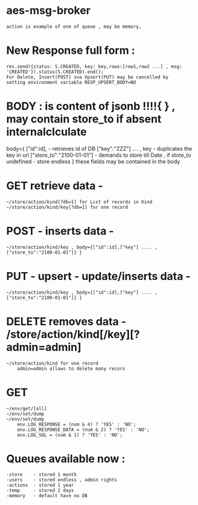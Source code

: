 # aes-msg-broker
    action is example of one of queue , may be memory,
# New Response full form :
    res.send({status: S.CREATED, key: key,rows:[row1,row2 ...] , msg: 'CREATED'}).status(S.CREATED).end();
    For Delete, Insert(POST) sna Upsert(PUT) may be cancelled by 
    setting environment variable RESP_UPSERT_BODY=NO
# BODY : is content of jsonb !!!!{ } , may contain store_to if absent internalclculate
body={
    ["id":id], - retrieves id of DB
    ["key":"ZZZ"] .... , key - duplicates the key in url 
    ["store_to":"2100-01-01"] - demands to store till Date , if stote_to undefined - store endless
    } these fields
 may be contained in the body
# GET retrieve data - 
    ~/store/action/kind[?db=1] for List of records in Kind
    ~/store/action/kind/key[?db=1] for one record
 # POST - inserts data - 
    ~/store/action/kind/key , body={["id":id],["key"] .... , ["store_to":"2100-01-01"]} }
# PUT - upsert - update/inserts data - 
    ~/store/action/kind/key , body={["id":id],["key"] .... , ["store_to":"2100-01-01"]} }

# DELETE removes data - /store/action/kind[/key][?admin=admin] 
    ~/store/action/kind for one record
        admin=admin allows to delete many recors
# GET
    ~/env/get/[all]
    ~/env/set/dump
    ~/env/set/dump
        env.LOG_RESPONSE = (num & 4) ? 'YES' : 'NO';   
        env.LOG_RESPONSE_DATA = (num & 2) ? 'YES' : 'NO';   
        env.LOG_SQL = (num & 1) ? 'YES' : 'NO';
# Queues available now : 

	-store    - stored 1 month
	-users    - stored endless , admin rights
	-actions  - stored 1 year
	-temp     - stored 2 days
	-memory   - default have no DB


